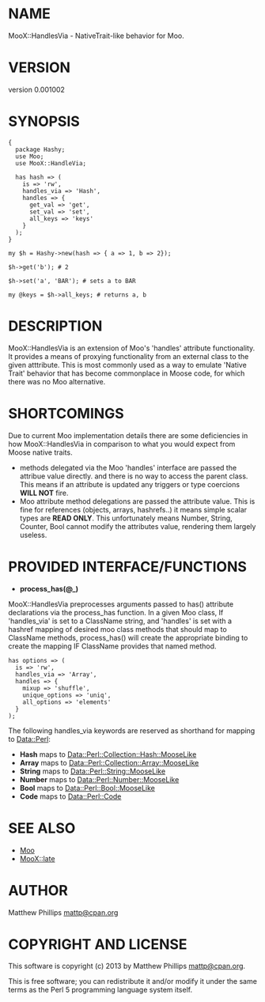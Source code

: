 # NAME

MooX::HandlesVia - NativeTrait-like behavior for Moo.

# VERSION

version 0.001002

# SYNOPSIS

    {
      package Hashy;
      use Moo;
      use MooX::HandleVia;

      has hash => (
        is => 'rw',
        handles_via => 'Hash',
        handles => {
          get_val => 'get',
          set_val => 'set',
          all_keys => 'keys'
        }
      );
    }

    my $h = Hashy->new(hash => { a => 1, b => 2});

    $h->get('b'); # 2

    $h->set('a', 'BAR'); # sets a to BAR

    my @keys = $h->all_keys; # returns a, b

# DESCRIPTION

MooX::HandlesVia is an extension of Moo's 'handles' attribute functionality. It
provides a means of proxying functionality from an external class to the given
atttribute. This is most commonly used as a way to emulate 'Native Trait'
behavior that has become commonplace in Moose code, for which there was no Moo
alternative.

# SHORTCOMINGS

Due to current Moo implementation details there are some deficiencies in how
MooX::HandlesVia in comparison to what you would expect from Moose native
traits.

- methods delegated via the Moo 'handles' interface are passed the
attribue value directly. and there is no way to access the parent class. This
means if an attribute is updated any triggers or type coercions __WILL NOT__
fire.
- Moo attribute method delegations are passed the attribute value. This
is fine for references (objects, arrays, hashrefs..) it means simple scalar
types are __READ ONLY__. This unfortunately means Number, String, Counter, Bool
cannot modify the attributes value, rendering them largely useless.

# PROVIDED INTERFACE/FUNCTIONS

- __process\_has(@\_)__

MooX::HandlesVia preprocesses arguments passed to has() attribute declarations
via the process\_has function. In a given Moo class, If 'handles\_via' is set to
a ClassName string, and 'handles' is set with a hashref mapping of desired moo
class methods that should map to ClassName methods, process\_has() will create
the appropriate binding to create the mapping IF ClassName provides that named
method.

    has options => (
      is => 'rw',
      handles_via => 'Array',
      handles => {
        mixup => 'shuffle',
        unique_options => 'uniq',
        all_options => 'elements'
      }
    );

The following handles\_via keywords are reserved as shorthand for mapping to
[Data::Perl](http://search.cpan.org/perldoc?Data::Perl):

- __Hash__ maps to [Data::Perl::Collection::Hash::MooseLike](http://search.cpan.org/perldoc?Data::Perl::Collection::Hash::MooseLike)
- __Array__ maps to [Data::Perl::Collection::Array::MooseLike](http://search.cpan.org/perldoc?Data::Perl::Collection::Array::MooseLike)
- __String__ maps to [Data::Perl::String::MooseLike](http://search.cpan.org/perldoc?Data::Perl::String::MooseLike)
- __Number__ maps to [Data::Perl::Number::MooseLike](http://search.cpan.org/perldoc?Data::Perl::Number::MooseLike)
- __Bool__ maps to [Data::Perl::Bool::MooseLike](http://search.cpan.org/perldoc?Data::Perl::Bool::MooseLike)
- __Code__ maps to [Data::Perl::Code](http://search.cpan.org/perldoc?Data::Perl::Code)

# SEE ALSO

- [Moo](http://search.cpan.org/perldoc?Moo)
- [MooX::late](http://search.cpan.org/perldoc?MooX::late)

# AUTHOR

Matthew Phillips <mattp@cpan.org>

# COPYRIGHT AND LICENSE

This software is copyright (c) 2013 by Matthew Phillips <mattp@cpan.org>.

This is free software; you can redistribute it and/or modify it under
the same terms as the Perl 5 programming language system itself.
